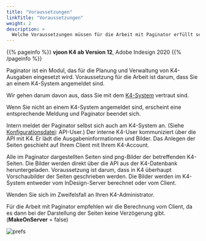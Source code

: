 ```yaml
---
title: "Voraussetzungen"
linkTitle: "Voraussetzungen"
weight: 2
description: >
  Welche Voraussetzungen müssen für die Arbeit mit Paginator erfüllt sein?
---
```


{{% pageinfo %}}
**vjoon K4 ab Version 12**, Adobe Indesign 2020
{{% /pageinfo %}}

Paginator ist ein Modul, das für die Planung und Verwaltung von K4-Ausgaben eingesetzt wird. Voraussetzung für die Arbeit ist darum, dass Sie an einem K4-System angemeldet sind.

Wir gehen darum davon aus, dass Sie mit dem [K4-System](https://www.snap.de/produkte/workflow/vjoon-k4/) vertraut sind.

Wenn Sie nicht an einem K4-System angemeldet sind, erscheint eine entsprechende Meldung und Paginator beendet sich.

Intern meldet der Paginator selbst sich auch am K4-System an. (Siehe [Konfigurationsdatei](/docs/konfiguration/config/): API-User.) Der interne K4-User kommuniziert über die API mit K4. Er lädt die Ausgabeninformationen und Bilder. Das Anlegen der Seiten geschieht auf Ihrem Client mit Ihrem K4-Account.




Alle im Paginator dargestellten Seiten sind png-Bilder der betreffenden K4-Seiten. Die Bilder werden direkt über die API aus der K4-Datenbank heruntergeladen. Voraussetzung ist darum, dass in K4 überhaupt Vorschaubilder der Seiten geschrieben werden. Die Bilder werden im K4-System entweder vom InDesign-Server berechnet oder vom Client.

Wenden Sie sich im Zweifelsfall an Ihren K4-Administrator.

Für die Arbeit mit Paginator empfehlen wir die Berechnung vom Client, da es dann bei der Darstellung der Seiten keine Verzögerung gibt. (**MakeOnServer** = false)

![prefs](/images/k4Picprefs.png)







